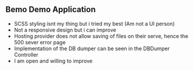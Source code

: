 ## Bemo Demo Application
- SCSS styling isnt my thing but i tried my best (Am not a UI person)
- Not a responsive design but i can improve
- Hosting provider does not allow saving of files on their serve, hence the 500 sever error page
- Implementation of the DB dumper can be seen in the DBDumper Controller
- I am open and willing to improve
